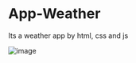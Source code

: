 # App-Weather
Its a weather app by html, css and js


![image](https://user-images.githubusercontent.com/90206489/211861620-385b7065-a8a3-459a-89a6-8331eb4f904e.png)
